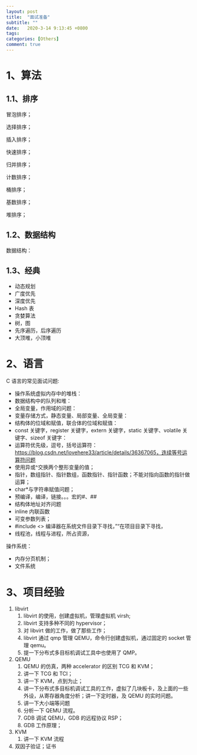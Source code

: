 ```yaml
---
layout: post
title:  "面试准备"
subtitle: ""
date:   2020-3-14 9:13:45 +0800
tags:
categories: [Others]
comment: true
---
```


# 1、算法

## 1.1、排序

冒泡排序；

选择排序；

插入排序；

快速排序；

归并排序；

计数排序；

桶排序；

基数排序；

堆排序；

## 1.2、数据结构

数据结构：

## 1.3、经典

- 动态规划
- 广度优先
- 深度优先
- Hash 表
- 贪婪算法
- 树，图
- 先序遍历，后序遍历
- 大顶堆，小顶堆



# 2、语言

C 语言的常见面试问题:

- 操作系统虚拟内存中的堆栈：
- 数据结构中的队列和堆：
- 全局变量，作用域的问题：
- 变量存储方式，静态变量、局部变量、全局变量：
- 结构体的位域和赋值，联合体的位域和赋值：
- const 关键字，register 关键字，extern 关键字，static 关键字、volatile 关键字、sizeof 关键字：
- 运算符优先级，逗号，括号运算符：https://blog.csdn.net/lovehere33/article/details/36367065，连续等号运算符问题
- 使用异或^交换两个整形变量的值；
- 指针，数组指针、指针数组，函数指针、指针函数；不能对指向函数的指针做运算；
- char*与字符串赋值问题；
- 预编译，编译，链接。。。宏的#、##
- 结构体地址对齐问题
- inline 内联函数
- 可变参数列表；
- #include <> 编译器在系统文件目录下寻找，”“在项目目录下寻找，
- 线程池，线程与进程，所占资源，

操作系统：

- 内存分页机制；
- 文件系统

# 3、项目经验

1. libvirt
   1. libvirt 的使用，创建虚拟机，管理虚拟机 virsh;
   2. libvirt 支持多种不同的 hypervisor；
   3. 对 libvirt 做的工作，做了那些工作；
   4. libvirt 通过 qmp 管理 QEMU，命令行创建虚拟机，通过固定的 socket 管理 qemu。
   5. 提一下分布式多目标机调试工具中也使用了 QMP。
1. QEMU
   1. QEMU 的仿真，两种 accelerator 的区别 TCG 和 KVM；
   2. 讲一下 TCG 和 TCI；
   3. 讲一下 KVM，点到为止；
   4. 讲一下分布式多目标机调试工具的工作，虚拟了几块板卡，及上面的一些外设，从寄存器角度分析；讲一下定时器，及 QEMU 的实时问题。
   5. 讲一下大小端等问题
   6. 分析一下 QEMU 流程。
   7. GDB 调试 QEMU，GDB 的远程协议 RSP；
   8. GDB 工作原理；
3. KVM
   1. 讲一下 KVM 流程
4. 双因子验证；证书